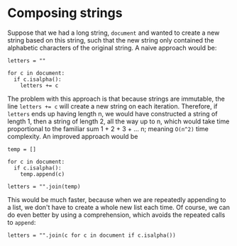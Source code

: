 # Composing  strings

Suppose that we had a long string, `document` and wanted to create a new string based on this string, such that the new string only contained the alphabetic characters of the original string. A naive approach would be:

```
letters = ""

for c in document:
  if c.isalpha():
    letters += c
```

The problem with this approach is that because strings are immutable, the line `letters += c` will create a new string on each iteration. Therefore, if `letters` ends up having length n, we would have constructed a string of length 1, then a string of length 2, all the way up to n, which would take time proportional to the familiar sum 1 + 2 + 3 + ... n; meaning `O(n^2)` time complexity. An improved approach would be

```
temp = []

for c in document:
  if c.isalpha():
    temp.append(c)

letters = "".join(temp)
```

This would be much faster, because when we are repeatedly appending to a list, we don't have to create a whole new list each time. Of course, we can do even better by using a comprehension, which avoids the repeated calls to `append`:

```
letters = "".join(c for c in document if c.isalpha())
```

